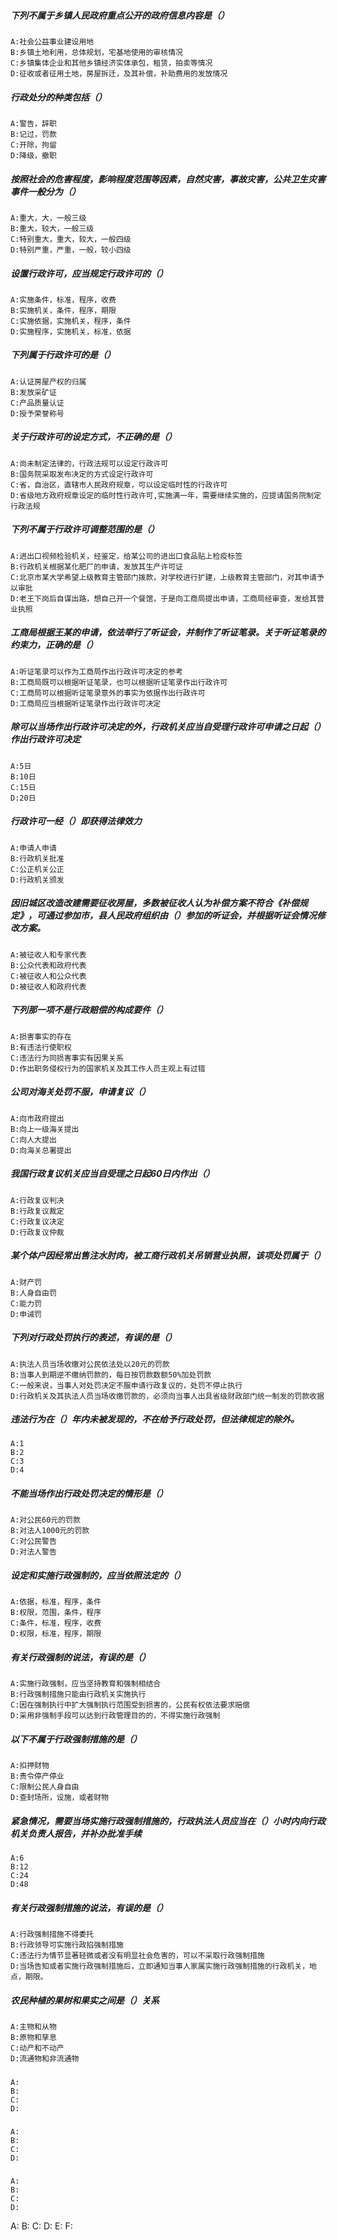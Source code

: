 ##### 下列不属于乡镇人民政府重点公开的政府信息内容是（）
    A:社会公益事业建设用地
    B:乡镇土地利用，总体规划，宅基地使用的审核情况
    C:乡镇集体企业和其他乡镇经济实体承包，租赁，拍卖等情况
    D:征收或者征用土地，房屋拆迁，及其补偿，补助费用的发放情况

##### 行政处分的种类包括（）
    A:警告，辞职
    B:记过，罚款
    C:开除，拘留
    D:降级，撤职  

##### 按照社会的危害程度，影响程度范围等因素，自然灾害，事故灾害，公共卫生灾害事件一般分为（）
    A:重大，大，一般三级
    B:重大，较大，一般三级
    C:特别重大，重大，较大，一般四级
    D:特别严重，严重，一般，较小四级

##### 设置行政许可，应当规定行政许可的（）
    A:实施条件，标准，程序，收费
    B:实施机关，条件，程序，期限
    C:实施依据，实施机关，程序，条件
    D:实施程序，实施机关，标准，依据

##### 下列属于行政许可的是（）
    A:认证房屋产权的归属
    B:发放采矿证
    C:产品质量认证
    D:授予荣誉称号

##### 关于行政许可的设定方式，不正确的是（）
    A:尚未制定法律的，行政法规可以设定行政许可
    B:国务院采取发布决定的方式设定行政许可
    C:省，自治区，直辖市人民政府规章，可以设定临时性的行政许可
    D:省级地方政府规章设定的临时性行政许可,实施满一年，需要继续实施的，应提请国务院制定行政法规

##### 下列不属于行政许可调整范围的是（）
    A:进出口视频检验机关，经鉴定，给某公司的进出口食品贴上检疫标签
    B:行政机关根据某化肥厂的申请，发放其生产许可证
    C:北京市某大学希望上级教育主管部门拨款，对学校进行扩建，上级教育主管部门，对其申请予以审批
    D:老王下岗后自谋出路，想自己开一个餐馆，于是向工商局提出申请，工商局经审查，发给其营业执照
    
##### 工商局根据王某的申请，依法举行了听证会，并制作了听证笔录。关于听证笔录的约束力，正确的是（）
    A:听证笔录可以作为工商局作出行政许可决定的参考
    B:工商局既可以根据听证笔录，也可以根据听证笔录作出行政许可
    C:工商局可以根据听证笔录意外的事实为依据作出行政许可
    D:工商局应当根据听证笔录作出行政许可决定
    
##### 除可以当场作出行政许可决定的外，行政机关应当自受理行政许可申请之日起（）作出行政许可决定
    A:5日
    B:10日
    C:15日
    D:20日
    
##### 行政许可一经（）即获得法律效力
    A:申请人申请
    B:行政机关批准
    C:公正机关公正
    D:行政机关颁发
    
##### 因旧城区改造改建需要征收房屋，多数被征收人认为补偿方案不符合《补偿规定》，可通过参加市，县人民政府组织由（）参加的听证会，并根据听证会情况修改方案。
    A:被征收人和专家代表
    B:公众代表和政府代表
    C:被征收人和公众代表
    D:被征收人和政府代表
    
##### 下列那一项不是行政赔偿的构成要件（）
    A:损害事实的存在
    B:有违法行使职权
    C:违法行为同损害事实有因果关系
    D:作出职务侵权行为的国家机关及其工作人员主观上有过错
    
##### 公司对海关处罚不服，申请复议（）
    A:向市政府提出
    B:向上一级海关提出
    C:向人大提出
    D:向海关总署提出
    
##### 我国行政复议机关应当自受理之日起60日内作出（）
    A:行政复议判决
    B:行政复议裁定
    C:行政复议决定
    D:行政复议仲裁
    
##### 某个体户因经常出售注水肘肉，被工商行政机关吊销营业执照，该项处罚属于（）
    A:财产罚
    B:人身自由罚
    C:能力罚
    D:申诫罚
    
##### 下列对行政处罚执行的表述，有误的是（）
    A:执法人员当场收缴对公民依法处以20元的罚款
    B:当事人到期逆不缴纳罚款的，每日按罚款数额50%加处罚款
    C:一般来说，当事人对处罚决定不服申请行政复议的，处罚不停止执行
    D:行政机关及其执法人员当场收缴罚款的，必须向当事人出具省级财政部门统一制发的罚款收据
    
##### 违法行为在（）年内未被发现的，不在给予行政处罚，但法律规定的除外。
    A:1
    B:2
    C:3
    D:4
    
##### 不能当场作出行政处罚决定的情形是（）
    A:对公民60元的罚款
    B:对法人1000元的罚款
    C:对公民警告
    D:对法人警告
    
##### 设定和实施行政强制的，应当依照法定的（）
    A:依据，标准，程序，条件
    B:权限，范围，条件，程序
    C:条件，标准，程序，收费
    D:权限，标准，程序，期限                    

##### 有关行政强制的说法，有误的是（）
    A:实施行政强制，应当坚持教育和强制相结合
    B:行政强制措施只能由行政机关实施执行
    C:因在强制执行中扩大强制执行范围受到损害的，公民有权依法要求赔偿
    D:采用非强制手段可以达到行政管理目的的，不得实施行政强制
    
##### 以下不属于行政强制措施的是（）
    A:扣押财物
    B:责令停产停业
    C:限制公民人身自由
    D:查封场所，设施，或者财物     
                   
##### 紧急情况，需要当场实施行政强制措施的，行政执法人员应当在（）小时内向行政机关负责人报告，并补办批准手续
    A:6
    B:12
    C:24
    D:48
                        
##### 有关行政强制措施的说法，有误的是（）
    A:行政强制措施不得委托
    B:行政领导可实施行政掐强制措施
    C:违法行为情节显著轻微或者没有明显社会危害的，可以不采取行政强制措施
    D:当场告知或者实施行政强制措施后，立即通知当事人家属实施行政强制措施的行政机关，地点，期限。
                        
##### 农民种植的果树和果实之间是（）关系
    A:主物和从物
    B:原物和孳息
    C:动产和不动产
    D:流通物和非流通物
             
##### 
    A:
    B:
    C:
    D:                    
##### 
    A:
    B:
    C:
    D:                    
##### 
    A:
    B:
    C:
    D:                    


A:
B:
C:
D:
E:
F: